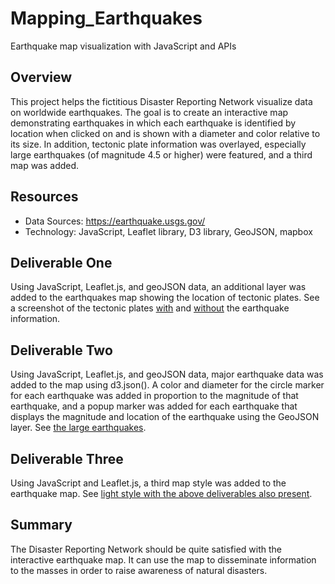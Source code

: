 # Mapping_Earthquakes

Earthquake map visualization with JavaScript and APIs

## Overview

This project helps the fictitious Disaster Reporting Network visualize data on worldwide earthquakes. The goal is to create an interactive map demonstrating earthquakes in which each earthquake is identified by location when clicked on and is shown with a diameter and color relative to its size. In addition, tectonic plate information was overlayed, especially large earthquakes (of magnitude 4.5 or higher) were featured, and a third map was added.

## Resources

- Data Sources: https://earthquake.usgs.gov/
- Technology: JavaScript, Leaflet library, D3 library, GeoJSON, mapbox

## Deliverable One

Using JavaScript, Leaflet.js, and geoJSON data, an additional layer was added to the earthquakes map showing the location of tectonic plates. See a screenshot of the tectonic plates [with](https://github.com/josephrodini/Mapping_Earthquakes/blob/main/Earthquake_Challenge/images/platesWith.PNG) and [without](https://github.com/josephrodini/Mapping_Earthquakes/blob/main/Earthquake_Challenge/images/platesWithout.PNG) the earthquake information.

## Deliverable Two

Using JavaScript, Leaflet.js, and geoJSON data, major earthquake data was added to the map using d3.json(). A color and diameter for the circle marker for each earthquake was added in proportion to the magnitude of that earthquake, and a popup marker was added for each earthquake that displays the magnitude and location of the earthquake using the GeoJSON layer. See [the large earthquakes](https://github.com/josephrodini/Mapping_Earthquakes/blob/main/Earthquake_Challenge/images/majorEqs.PNG).

## Deliverable Three

Using JavaScript and Leaflet.js, a third map style was added to the earthquake map. See [light style with the above deliverables also present](https://github.com/josephrodini/Mapping_Earthquakes/blob/main/Earthquake_Challenge/images/lightMap.PNG).

## Summary

The Disaster Reporting Network should be quite satisfied with the interactive earthquake map. It can use the map to disseminate information to the masses in order to raise awareness of natural disasters.
